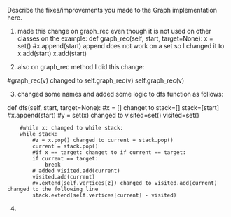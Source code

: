 Describe the fixes/improvements you made to the Graph implementation here.

1) made this change on graph_rec even though it is not used on other classes on the example:
def graph_rec(self, start, target=None):
        x = set()
        #x.append(start) append does not work on a set so I changed it to x.add(start)
        x.add(start)

2) also on graph_rec method I did this change:

#graph_rec(v) changed to self.graph_rec(v)
 self.graph_rec(v)

 3) changed some names and added some logic to dfs function as follows:

 def dfs(self, start, target=None):
        #x = [] changet to stack=[]
        stack=[start]
        #x.append(start)
        #y = set(x) changed to visited=set()
        visited=set()

        #while x: changed to while stack:
        while stack:
            #z = x.pop() changed to current = stack.pop()
            current = stack.pop()
            #if x == target: changet to if current == target:
            if current == target:
                break
            # added visited.add(current)
            visited.add(current)
            #x.extend(self.vertices[z]) changed to visited.add(current) changed to the following line
            stack.extend(self.vertices[current] - visited)

4) 